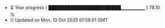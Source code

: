- ⏳ Year progress { ███████████████████████▁▁▁▁▁▁▁ } 78.10 %
- ⏰ Updated on Mon, 13 Oct 2025 01:59:01 GMT

